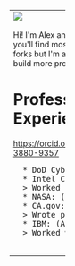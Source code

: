 <div style="width:20%; margin: auto;">

<table>
	<td>
         <a href="https://www.youtube.com/watch?v=dmA6_0ZwWb4&ab_channel=BongoCat"> <img align="right" width="300" height="300" src="https://github.com/Legendary-Cynosure/Honors/blob/main/bongo-cat-cute-png.gif" alt="gif of bongo cat"></a>
         <a href="https://www.youtube.com/watch?v=dmA6_0ZwWb4&ab_channel=BongoCat"> <img align="right" width="300" height="300" src="https://github.com/Legendary-Cynosure/Honors/blob/main/a.gif" alt="gif of a"> </a>
         <a href="https://www.youtube.com/watch?v=zlg7HkTp25A&t=16s&ab_channel=%E2%80%94ExtraLibur%E2%80%94"> <img src="https://user-images.githubusercontent.com/73097560/115834477-dbab4500-a447-11eb-908a-139a6edaec5c.gif"> </a> <br>

  Hi! I'm Alex and I like coding for fun, you'll find mostly a collection of cool forks but I'm also trying to learn and build more projects :)

<h1> Professional Experience </h1> 

https://orcid.org/0009-0007-3880-9357


  <pre>
  * DoD CyberSentinel (PenTesting, Network Forensics, OSINT)
  * Intel Corporation: (Summer Data Intern)
  > Worked on graduate level forecasting project for demand data across Intel's processer lines
  * NASA: (Student researcher) --> Researched Ionic Liquid Sorbents 
  * CA.gov: (Infrastructure Intern)
  > Wrote python scripts and developed internal tools to automate data cleaning & verification tasks
  * IBM: (Americas Student Partner) --> Company Keynote speaker in 2021 & 2020
  > Worked with over 2.3  Million students and 116 schools, recieved $10k in funding
  </pre>

<!---
  <p align="center">
    <a href = "https://eyes.nasa.gov/apps/exo/#/spacecraft/sc_jwst?browse_destination=Featured"> 
      <img align="center" width="120" height="110" src="https://github.com/Legendary-Cynosure/Honors/blob/main/nasa.png" alt="ad astra!">
    </a>
	  &nbsp &nbsp
    <a href = "https://data.gov/"> 
      <img align="center" width="110" height="110" src="https://github.com/Legendary-Cynosure/Honors/blob/main/us.png" alt="usa">
    </a>
          &nbsp &nbsp
    <a href = "https://github.com/oneapi-src/oneDAL/blob/main/examples/daal/cpp/source/k_nearest_neighbors/bf_knn_dense_batch.cpp"> 
      <img align="center" width="110" height="50" src="https://github.com/Legendary-Cynosure/Honors/blob/main/intel.png" alt="its giving cpu">
    </a>
         &nbsp &nbsp
     <a>
	<a href = "https://ca.gov/"> 
		<img align="center" width="200" height="210" src= "https://github.com/Legendary-Cynosure/Honors/blob/main/CAgov-logo.svg" alt = "ca.gov">
    </a>
  </p> -->
<!----
<h1>Statistics & Contributions </h1>
	<tr>
		<td>
		<div height="165em" style="display: flex; flex-wrap: wrap;">
		  <p align="left">
<img height="165em" src="https://github-readme-stats.vercel.app/api?username=Legendary-Cynosure&show_icons=true&theme=react&hide_border=true&date_format=M%20j%5B%2C%20Y%5D&&count_private=true&include_all_commits=true&bg_color=00000000&stroke=81D8F7&text_color=81D8F7"/>
<img height="165em" src="https://github-readme-streak-stats.herokuapp.com/?user=Legendary-Cynosure&theme=react&background=transparent&hide_border=true&date_format=M%20j%5B%2C%20Y%5D&count_private=true&stroke=81D8F7&text_color=81D8F7" with=45%/>
</p>
		 			 </a>
				<br>
			</div>
		</td>
	</tr>
	<tr>
		<td colspan = "2"><a href = "https://github.com/legendary-cynosure"><img alt="Legendary-Cynosure OFFICIAL Activity Graph" src="https://github-readme-activity-graph.vercel.app/graph/?username=Legendary-Cynosure&bg_color=RRGGBBAA&title_color=00e7f0&color=00e7f0&line=00e7f0&point=DEDEDE&hide_border=true&custom_title=Contribution⠀Graph" /></a>
			<!-- <a href="https://www.youtube.com/watch?v=dmA6_0ZwWb4&ab_channel=BongoCat"> <img src="https://visitcount.itsvg.in/api?id=legendary-cynosure&icon=0&color=0"></a> -- >
		</td>
	</tr>
-->
</table>

	
</div>
</table>

<!-- 	<td>
		<a href="https://www.youtube.com/watch?v=zlg7HkTp25A&t=16s&ab_channel=%E2%80%94ExtraLibur%E2%80%94"> <img src="https://user-images.githubusercontent.com/73097560/115834477-dbab4500-a447-11eb-908a-139a6edaec5c.gif"> </a> <br>
 	</td> -->
<!-- </table> -->

</div>
